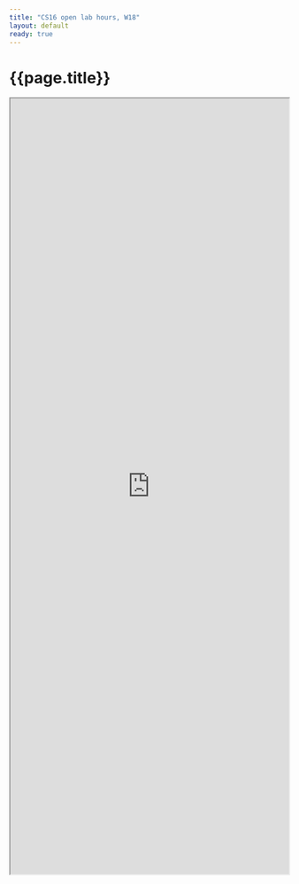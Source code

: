 ```yaml
---
title: "CS16 open lab hours, W18"
layout: default
ready: true
---
```


# {{page.title}}

<style>
iframe { width: 100%; height: 1400px; overflow: scroll; }  
</style>

<iframe src="https://docs.google.com/spreadsheets/d/e/2PACX-1vQp3PYYplYyQW4j9ayhzJMve4puMUREaGMS_G9XIUXKlxfBGb5Osl2KJsd1TrDLtEfPqBvbwtvZwJL0/pubhtml"></iframe>

